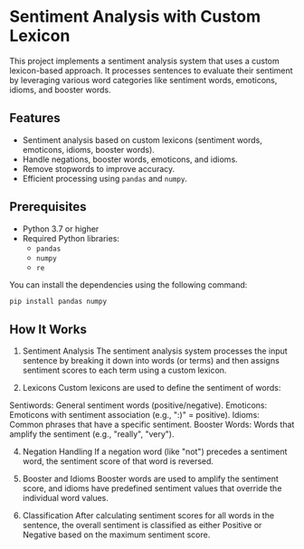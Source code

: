 # Sentiment Analysis with Custom Lexicon

This project implements a sentiment analysis system that uses a custom lexicon-based approach. It processes sentences to evaluate their sentiment by leveraging various word categories like sentiment words, emoticons, idioms, and booster words.

## Features

- Sentiment analysis based on custom lexicons (sentiment words, emoticons, idioms, booster words).
- Handle negations, booster words, emoticons, and idioms.
- Remove stopwords to improve accuracy.
- Efficient processing using `pandas` and `numpy`.

## Prerequisites

- Python 3.7 or higher
- Required Python libraries:
  - `pandas`
  - `numpy`
  - `re`

You can install the dependencies using the following command:

```bash
pip install pandas numpy
```

## How It Works
1. Sentiment Analysis
The sentiment analysis system processes the input sentence by breaking it down into words (or terms) and then assigns sentiment scores to each term using a custom lexicon.

2. Lexicons
Custom lexicons are used to define the sentiment of words:

Sentiwords: General sentiment words (positive/negative).
Emoticons: Emoticons with sentiment association (e.g., ":)" = positive).
Idioms: Common phrases that have a specific sentiment.
Booster Words: Words that amplify the sentiment (e.g., "really", "very").

4. Negation Handling
If a negation word (like "not") precedes a sentiment word, the sentiment score of that word is reversed.

5. Booster and Idioms
Booster words are used to amplify the sentiment score, and idioms have predefined sentiment values that override the individual word values.

6. Classification
After calculating sentiment scores for all words in the sentence, the overall sentiment is classified as either Positive or Negative based on the maximum sentiment score.
